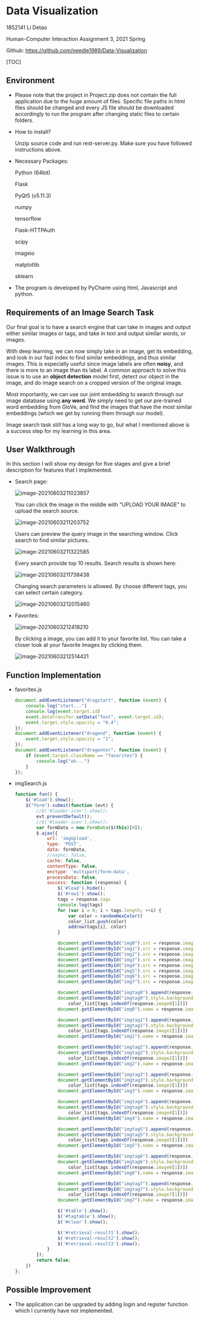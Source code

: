 # Data Visualization

1852141 Li Detao

Human-Computer Interaction Assignment 3, 2021 Spring

Github: https://github.com/needle1989/Data-Visualization

[TOC]

## Environment

* Please note that the project in Project.zip does not contain the full application due to the huge amount of files. Specific file paths in html files should be changed and every JS file should be downloaded accordingly to run the program after changing static files to certain folders.

* How to install?

  Unzip source code and run rest-server.py. Make sure you have followed instructions above.

* Necessary Packages:

   Python (64bit)

   Flask

   PyQt5 (v5.11.3)

   numpy

   tensorflow

   Flask-HTTPAuth

   scipy

   imageio

   matplotlib

   sklearn

* The program is developed by PyCharm using html, Javascript and python.

## Requirements of an Image Search Task

Our final goal is to have a search engine that can take in images and output either similar images or tags, and take in text and output similar words, or images.

With deep learning, we can now simply take in an image, get its embedding, and look in our fast index to find similar embeddings, and thus similar images. This is especially useful since image labels are often **noisy**, and there is more to an image than its label. A common approach to solve this issue is to use an **object detection** model first, detect our object in the image, and do image search on a cropped version of the original image.

Most importantly, we can use our joint embedding to search through our image database using **any word**. We simply need to get our pre-trained word embedding from GloVe, and find the images that have the most similar embeddings (which we get by running them through our model).

Image search task still has a long way to go, but what I mentioned above is a success step for my learning in this area.

## User Walkthrough

In this section I will show my design for five stages and give a brief description for features that I implemented.

* Search page:

  ![image-20210603211023857](README.assets/image-20210603211023857.png)

  You can click the image in the middle with "UPLOAD YOUR IMAGE" to upload the search source.

  ![image-20210603211203752](README.assets/image-20210603211203752.png)

  Users can preview the query image in the searching window. Click search to find similar pictures.

  ![image-20210603211322585](README.assets/image-20210603211322585.png)

  Every search provide top 10 results. Search results is shown here:

  ![image-20210603211738438](README.assets/image-20210603211738438.png)

  Changing search parameters is allowed. By choose different tags, you can select certain category.

  ![image-20210603212015460](README.assets/image-20210603212015460.png)

* Favorites:

  ![image-20210603212418210](README.assets/image-20210603212418210.png)

  By clicking a image, you can add it to your favorite list. You can take a closer look at your favorite images by clicking them.

  ![image-20210603212514421](README.assets/image-20210603212514421.png)

## Function Implementation

* favorites.js

  ```javascript
  document.addEventListener("dragstart", function (event) {
      console.log("start...")
      console.log(event.target.id)
      event.dataTransfer.setData("Text", event.target.id);
      event.target.style.opacity = "0.4";
  });
  document.addEventListener("dragend", function (event) {
      event.target.style.opacity = "1";
  });
  document.addEventListener("dragenter", function (event) {
      if (event.target.className == "favorites") {
          console.log("ok...")
      }
  });
  ```

* imgSearch.js

  ```javascript
  function fun() {
      $('#load').show();
      $("form").submit(function (evt) {
          //$('#loader-icon').show();
          evt.preventDefault();
          //$('#loader-icon').show();
          var formData = new FormData($(this)[0]);
          $.ajax({
              url: 'imgUpload',
              type: 'POST',
              data: formData,
              //async: false,
              cache: false,
              contentType: false,
              enctype: 'multipart/form-data',
              processData: false,
              success: function (response) {
                  $('#load').hide();
                  $('#row1').show();
                  tags = response.tags
                  console.log(tags)
                  for (var i = 0; i < tags.length; ++i) {
                      var color = randomHexColor()
                      color_list.push(color)
                      addrow(tags[i], color)
                  }
  
                  document.getElementById("img0").src = response.image0[0];
                  document.getElementById("img1").src = response.image1[0];
                  document.getElementById("img2").src = response.image2[0];
                  document.getElementById("img3").src = response.image3[0];
                  document.getElementById("img4").src = response.image4[0];
                  document.getElementById("img5").src = response.image5[0];
                  document.getElementById("img6").src = response.image6[0];
                  document.getElementById("img7").src = response.image7[0];
  
                  document.getElementById("imgtag0").append(response.image0[1])
                  document.getElementById("imgtag0").style.backgroundColor = String(
                      color_list[tags.indexOf(response.image0[1])])
                  document.getElementById("img0").name = response.image0[1]
  
                  document.getElementById("imgtag1").append(response.image1[1])
                  document.getElementById("imgtag1").style.backgroundColor = String(
                      color_list[tags.indexOf(response.image1[1])])
                  document.getElementById("img1").name = response.image1[1]
  
                  document.getElementById("imgtag2").append(response.image2[1])
                  document.getElementById("imgtag2").style.backgroundColor = String(
                      color_list[tags.indexOf(response.image2[1])])
                  document.getElementById("img2").name = response.image2[1]
  
                  document.getElementById("imgtag3").append(response.image3[1])
                  document.getElementById("imgtag3").style.backgroundColor = String(
                      color_list[tags.indexOf(response.image3[1])])
                  document.getElementById("img3").name = response.image3[1]
  
                  document.getElementById("imgtag4").append(response.image4[1])
                  document.getElementById("imgtag4").style.backgroundColor = String(
                      color_list[tags.indexOf(response.image4[1])])
                  document.getElementById("img4").name = response.image4[1]
  
                  document.getElementById("imgtag5").append(response.image5[1])
                  document.getElementById("imgtag5").style.backgroundColor = String(
                      color_list[tags.indexOf(response.image5[1])])
                  document.getElementById("img5").name = response.image5[1]
  
                  document.getElementById("imgtag6").append(response.image6[1])
                  document.getElementById("imgtag6").style.backgroundColor = String(
                      color_list[tags.indexOf(response.image6[1])])
                  document.getElementById("img6").name = response.image6[1]
  
                  document.getElementById("imgtag7").append(response.image7[1])
                  document.getElementById("imgtag7").style.backgroundColor = String(
                      color_list[tags.indexOf(response.image7[1])])
                  document.getElementById("img7").name = response.image7[1]
  
                  $('#table').show();
                  $('#tagtable').show();
                  $('#clear').show();
  
                  $('#retrieval-result1').show();
                  $('#retrieval-result2').show();
                  $('#retrieval-result3').show();
              }
          });
          return false;
      })
  };
  ```

  


## Possible Improvement

* The application can be upgraded by adding login and register function which I currently have not implemented.

